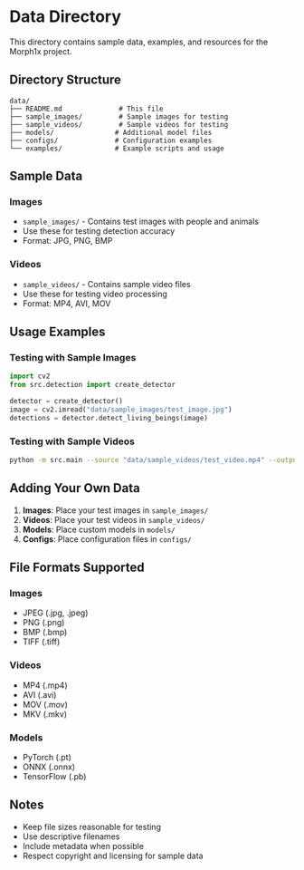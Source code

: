 # Data Directory

This directory contains sample data, examples, and resources for the Morph1x project.

## Directory Structure

```
data/
├── README.md              # This file
├── sample_images/         # Sample images for testing
├── sample_videos/         # Sample videos for testing
├── models/               # Additional model files
├── configs/              # Configuration examples
└── examples/             # Example scripts and usage
```

## Sample Data

### Images
- `sample_images/` - Contains test images with people and animals
- Use these for testing detection accuracy
- Format: JPG, PNG, BMP

### Videos
- `sample_videos/` - Contains sample video files
- Use these for testing video processing
- Format: MP4, AVI, MOV

## Usage Examples

### Testing with Sample Images
```python
import cv2
from src.detection import create_detector

detector = create_detector()
image = cv2.imread("data/sample_images/test_image.jpg")
detections = detector.detect_living_beings(image)
```

### Testing with Sample Videos
```bash
python -m src.main --source "data/sample_videos/test_video.mp4" --output "output.mp4"
```

## Adding Your Own Data

1. **Images**: Place your test images in `sample_images/`
2. **Videos**: Place your test videos in `sample_videos/`
3. **Models**: Place custom models in `models/`
4. **Configs**: Place configuration files in `configs/`

## File Formats Supported

### Images
- JPEG (.jpg, .jpeg)
- PNG (.png)
- BMP (.bmp)
- TIFF (.tiff)

### Videos
- MP4 (.mp4)
- AVI (.avi)
- MOV (.mov)
- MKV (.mkv)

### Models
- PyTorch (.pt)
- ONNX (.onnx)
- TensorFlow (.pb)

## Notes

- Keep file sizes reasonable for testing
- Use descriptive filenames
- Include metadata when possible
- Respect copyright and licensing for sample data
